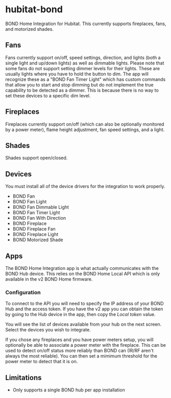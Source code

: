 # hubitat-bond
BOND Home Integration for Hubitat. This currently supports fireplaces, fans, and motorized shades.
 
## Fans
Fans currently support on/off, speed settings, direction, and lights (both a single light and up/down lights) as well as dimmable lights. Please note that some fans do not support setting dimmer levels for their lights. These are usually lights where you have to hold the button to dim. The app will recognize these as a "BOND Fan Timer Light" which has custom commands that allow you to start and stop dimming but do not implement the true capability to be detected as a dimmer. This is because there is no way to set these devices to a specific dim level.
 
## Fireplaces
Fireplaces currently support on/off (which can also be optionally monitored by a power meter), flame height adjustment, fan speed settings, and a light.

## Shades
Shades support open/closed.

## Devices
You must install all of the device drivers for the integration to work properly.
* BOND Fan
* BOND Fan Light
* BOND Fan Dimmable Light
* BOND Fan Timer Light
* BOND Fan With Direction
* BOND Fireplace
* BOND Fireplace Fan
* BOND Fireplace Light
* BOND Motorized Shade

## Apps
The BOND Home Integration app is what actually communicates with the BOND Hub device. This relies on the BOND Home Local API which is only available in the v2 BOND Home firmware.

### Configuration
To connect to the API you will need to specify the IP address of your BOND Hub and the access token. If you have the v2 app you can obtain the token by going to the Hub device in the app, then copy the _Local token_ value.

You will see the list of devices available from your hub on the next screen. Select the devices you wish to integrate.

If you chose any fireplaces and you have power meters setup, you will optionally be able to associate a power meter with the fireplace. This can be used to detect on/off status more reliably than BOND can (IR/RF aren't always the most reliable). You can then set a mimimum threshold for the power meter to detect that it is on.

## Limitations
* Only supports a single BOND hub per app installation